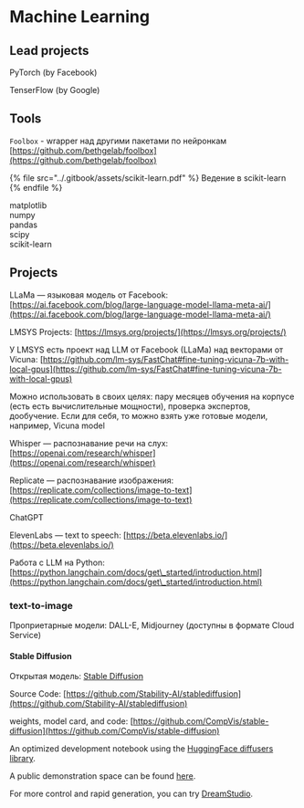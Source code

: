 # Machine Learning

## Lead projects

PyTorch (by Facebook)

TenserFlow (by Google)

## Tools

`Foolbox` - wrapper над другими пакетами по нейронкам [https://github.com/bethgelab/foolbox](https://github.com/bethgelab/foolbox)

{% file src="../.gitbook/assets/scikit-learn.pdf" %}
Ведение в scikit-learn
{% endfile %}

matplotlib \
numpy \
pandas \
scipy \
scikit-learn

## Projects

LLaMa — языковая модель от Facebook: [https://ai.facebook.com/blog/large-language-model-llama-meta-ai/](https://ai.facebook.com/blog/large-language-model-llama-meta-ai/)

LMSYS Projects: [https://lmsys.org/projects/](https://lmsys.org/projects/)

У LMSYS есть проект над LLM от Facebook (LLaMa) над векторами от Vicuna: [https://github.com/lm-sys/FastChat#fine-tuning-vicuna-7b-with-local-gpus](https://github.com/lm-sys/FastChat#fine-tuning-vicuna-7b-with-local-gpus)

Можно использовать в своих целях: пару месяцев обучения на корпусе (есть есть вычислительные мощности), проверка экспертов, дообучение. Если для себя, то можно взять уже готовые модели, например, Vicuna model

Whisper — распознавание речи на слух: [https://openai.com/research/whisper](https://openai.com/research/whisper)

Replicate — распознавание изображения: [https://replicate.com/collections/image-to-text](https://replicate.com/collections/image-to-text)

ChatGPT

ElevenLabs — text to speech: [https://beta.elevenlabs.io/](https://beta.elevenlabs.io/)

Работа с LLM на Python: [https://python.langchain.com/docs/get\_started/introduction.html](https://python.langchain.com/docs/get\_started/introduction.html)

### text-to-image

Проприетарные модели: DALL-E, Midjourney (доступны в формате Cloud Service)

#### Stable Diffusion

Открытая модель: [Stable Diffusion](https://stability.ai/blog/stable-diffusion-public-release)

Source Code: [https://github.com/Stability-AI/stablediffusion](https://github.com/Stability-AI/stablediffusion)

weights, model card, and code: [https://github.com/CompVis/stable-diffusion](https://github.com/CompVis/stable-diffusion)

An optimized development notebook using the [HuggingFace diffusers library](https://colab.research.google.com/github/huggingface/notebooks/blob/main/diffusers/stable\_diffusion.ipynb).

A public demonstration space can be found [here](https://huggingface.co/spaces/stabilityai/stable-diffusion).

For more control and rapid generation, you can try [DreamStudio](https://dreamstudio.ai).
